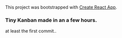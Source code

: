 This project was bootstrapped with [Create React App](https://github.com/facebookincubator/create-react-app).

### Tiny Kanban made in an a few hours.

at least the first commit..
